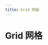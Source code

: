 ```yaml
---
title: Grid 网格
---
```

# Grid 网格 <Badge text="pass" type="success"/> <Badge text="0.0.3+"/>

<ClientOnly>
  <grid-demo></grid-demo>
</ClientOnly>

<row-attributes></row-attributes>
<col-attributes></col-attributes>